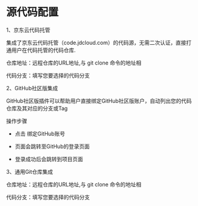 # 源代码配置

1、京东云代码托管

集成了京东云代码托管（code.jdcloud.com）的代码源，无需二次认证，直接打通用户在代码托管的代码仓库.

仓库地址：远程仓库的URL地址,与 git clone 命令的地址相

代码分支：填写您要选择的代码分支

2、GitHub社区版集成

GitHub社区版插件可以帮助用户直接绑定GitHub社区版账户，自动列出您的代码仓库及其对应的分支或Tag

操作步骤

  * 点击 绑定GitHub账号

  * 页面会跳转至GitHub的登录页面

  * 登录成功后会跳转到项目页面
  

3、通用Git仓库集成

仓库地址：远程仓库的URL地址,与 git clone 命令的地址相

代码分支：填写您要选择的代码分支 

